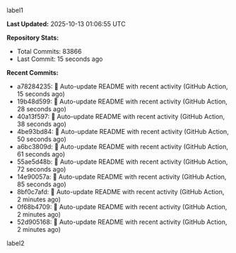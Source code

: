 
label1 
<!-- ACTIVITY_START -->
**Last Updated:** 2025-10-13 01:06:55 UTC

**Repository Stats:**
- Total Commits: 83866
- Last Commit: 15 seconds ago

**Recent Commits:**
- a78284235: 🤖 Auto-update README with recent activity (GitHub Action, 15 seconds ago)
- 19b48d599: 🤖 Auto-update README with recent activity (GitHub Action, 28 seconds ago)
- 40a13f597: 🤖 Auto-update README with recent activity (GitHub Action, 38 seconds ago)
- 4be93bd84: 🤖 Auto-update README with recent activity (GitHub Action, 50 seconds ago)
- a6bc3809d: 🤖 Auto-update README with recent activity (GitHub Action, 61 seconds ago)
- 55ae5d48b: 🤖 Auto-update README with recent activity (GitHub Action, 72 seconds ago)
- 14e90057a: 🤖 Auto-update README with recent activity (GitHub Action, 85 seconds ago)
- 8bf0c7afd: 🤖 Auto-update README with recent activity (GitHub Action, 2 minutes ago)
- 0f68b4709: 🤖 Auto-update README with recent activity (GitHub Action, 2 minutes ago)
- 52d905168: 🤖 Auto-update README with recent activity (GitHub Action, 2 minutes ago)
<!-- ACTIVITY_END -->

label2
